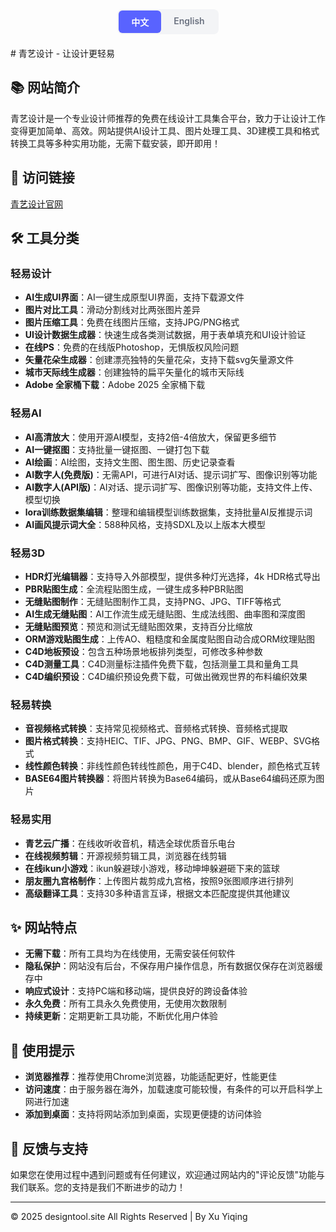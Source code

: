 <div style="text-align: center; margin-bottom: 20px;">
  <div style="display: inline-flex; background-color: #f3f4f6; border-radius: 8px; padding: 2px;">
    <label style="position: relative;">
      <input type="radio" name="lang" value="cn" checked style="position: absolute; opacity: 0;" />
      <span style="display: inline-block; padding: 8px 20px; background-color: #5963ff; color: white; border-radius: 6px; cursor: pointer; font-weight: 600; transition: all 0.3s;">中文</span>
    </label>
    <label style="position: relative;">
      <input type="radio" name="lang" value="en" style="position: absolute; opacity: 0;" />
      <span style="display: inline-block; padding: 8px 20px; background-color: transparent; color: #6b7280; border-radius: 6px; cursor: pointer; font-weight: 600; transition: all 0.3s;">English</span>
    </label>
  </div>
  
  <style>
    input[name="lang"][value="cn"]:checked ~ div > .cn-content {
      display: block;
    }
    input[name="lang"][value="cn"]:checked ~ div > .en-content {
      display: none;
    }
    input[name="lang"][value="en"]:checked ~ div > .cn-content {
      display: none;
    }
    input[name="lang"][value="en"]:checked ~ div > .en-content {
      display: block;
    }
    input[name="lang"][value="cn"]:checked + span {
      background-color: #5963ff !important;
      color: white !important;
    }
    input[name="lang"][value="en"]:checked + span {
      background-color: #5963ff !important;
      color: white !important;
    }
    /* 通用样式 */
    .content-container {
      max-width: 1000px;
      margin: 0 auto;
      text-align: left;
    }
    .cn-content, .en-content {
      width: 100%;
    }
  </style>
</div>

<div class="content-container">
  <div class="cn-content">
# 青艺设计 - 让设计更轻易

## 📚 网站简介
青艺设计是一个专业设计师推荐的免费在线设计工具集合平台，致力于让设计工作变得更加简单、高效。网站提供AI设计工具、图片处理工具、3D建模工具和格式转换工具等多种实用功能，无需下载安装，即开即用！

## 🔗 访问链接
[青艺设计官网](http://xuyiqing88.github.io)

## 🛠️ 工具分类

### 轻易设计
- **AI生成UI界面**：AI一键生成原型UI界面，支持下载源文件
- **图片对比工具**：滑动分割线对比两张图片差异
- **图片压缩工具**：免费在线图片压缩，支持JPG/PNG格式
- **UI设计数据生成器**：快速生成各类测试数据，用于表单填充和UI设计验证
- **在线PS**：免费的在线版Photoshop，无惧版权风险问题
- **矢量花朵生成器**：创建漂亮独特的矢量花朵，支持下载svg矢量源文件
- **城市天际线生成器**：创建独特的扁平矢量化的城市天际线
- **Adobe 全家桶下载**：Adobe 2025 全家桶下载

### 轻易AI
- **AI高清放大**：使用开源AI模型，支持2倍-4倍放大，保留更多细节
- **AI一键抠图**：支持批量一键抠图、一键打包下载
- **AI绘画**：AI绘图，支持文生图、图生图、历史记录查看
- **AI数字人(免费版)**：无需API，可进行AI对话、提示词扩写、图像识别等功能
- **AI数字人(API版)**：AI对话、提示词扩写、图像识别等功能，支持文件上传、模型切换
- **lora训练数据集编辑**：整理和编辑模型训练数据集，支持批量AI反推提示词
- **AI画风提示词大全**：588种风格，支持SDXL及以上版本大模型

### 轻易3D
- **HDR灯光编辑器**：支持导入外部模型，提供多种灯光选择，4k HDR格式导出
- **PBR贴图生成**：全流程贴图生成，一键生成多种PBR贴图
- **无缝贴图制作**：无缝贴图制作工具，支持PNG、JPG、TIFF等格式
- **AI生成无缝贴图**：AI工作流生成无缝贴图、生成法线图、曲率图和深度图
- **无缝贴图预览**：预览和测试无缝贴图效果，支持百分比缩放
- **ORM游戏贴图生成**：上传AO、粗糙度和金属度贴图自动合成ORM纹理贴图
- **C4D地板预设**：包含五种场景地板排列类型，可修改多种参数
- **C4D测量工具**：C4D测量标注插件免费下载，包括测量工具和量角工具
- **C4D编织预设**：C4D编织预设免费下载，可做出微观世界的布料编织效果

### 轻易转换
- **音视频格式转换**：支持常见视频格式、音频格式转换、音频格式提取
- **图片格式转换**：支持HEIC、TIF、JPG、PNG、BMP、GIF、WEBP、SVG格式
- **线性颜色转换**：非线性颜色转线性颜色，用于C4D、blender，颜色格式互转
- **BASE64图片转换器**：将图片转换为Base64编码，或从Base64编码还原为图片

### 轻易实用
- **青艺云广播**：在线收听收音机，精选全球优质音乐电台
- **在线视频剪辑**：开源视频剪辑工具，浏览器在线剪辑
- **在线ikun小游戏**：ikun躲避球小游戏，移动坤坤躲避砸下来的篮球
- **朋友圈九宫格制作**：上传图片裁剪成九宫格，按照9张图顺序进行排列
- **高级翻译工具**：支持30多种语言互译，根据文本匹配度提供其他建议

## ✨ 网站特点
- **无需下载**：所有工具均为在线使用，无需安装任何软件
- **隐私保护**：网站没有后台，不保存用户操作信息，所有数据仅保存在浏览器缓存中
- **响应式设计**：支持PC端和移动端，提供良好的跨设备体验
- **永久免费**：所有工具永久免费使用，无使用次数限制
- **持续更新**：定期更新工具功能，不断优化用户体验

## 📱 使用提示
- **浏览器推荐**：推荐使用Chrome浏览器，功能适配更好，性能更佳
- **访问速度**：由于服务器在海外，加载速度可能较慢，有条件的可以开启科学上网进行加速
- **添加到桌面**：支持将网站添加到桌面，实现更便捷的访问体验

## 💬 反馈与支持
如果您在使用过程中遇到问题或有任何建议，欢迎通过网站内的"评论反馈"功能与我们联系。您的支持是我们不断进步的动力！
  </div>

  <div class="en-content" style="display: none;">
# Qingyi Design - Making Design Easier

## 📚 Website Introduction
Qingyi Design is a collection platform of free online design tools recommended by professional designers, dedicated to making design work simpler and more efficient. The website provides various practical functions such as AI design tools, image processing tools, 3D modeling tools, and format conversion tools, all available online without the need for download or installation!

## 🔗 Visit Link
[Qingyi Design Official Website](http://xuyiqing88.github.io)

## 🛠️ Tool Categories

### Easy Design
- **AI-Generated UI Interface**: One-click AI generation of prototype UI interfaces, supporting source file download
- **Image Comparison Tool**: Compare differences between two images with a sliding divider
- **Image Compression Tool**: Free online image compression supporting JPG/PNG formats
- **UI Design Data Generator**: Quickly generate various test data for form filling and UI design verification
- **Online PS**: Free online version of Photoshop, no copyright risk issues
- **Vector Flower Generator**: Create beautiful unique vector flowers, supporting SVG source file download
- **City Skyline Generator**: Create unique flat vectorized city skylines
- **Adobe Creative Cloud Download**: Adobe 2025 Creative Cloud download

### Easy AI
- **AI HD Upscaling**: Using open-source AI models, supporting 2x-4x upscaling while preserving more details
- **AI One-Click Background Removal**: Supports batch one-click background removal and one-click packaging download
- **AI Painting**: AI drawing supporting text-to-image, image-to-image, and history viewing
- **AI Digital Human (Free Version)**: No API required, supports AI conversation, prompt expansion, image recognition, etc.
- **AI Digital Human (API Version)**: AI conversation, prompt expansion, image recognition, supporting file upload and model switching
- **LoRA Training Dataset Editor**: Organize and edit model training datasets, supporting batch AI prompt reverse engineering
- **AI Art Style Prompt Collection**: 588 styles, supporting SDXL and above large models

### Easy 3D
- **HDR Lighting Editor**: Supports importing external models, provides multiple lighting options, 4k HDR format export
- **PBR Texture Generation**: Full-process texture generation, one-click generation of multiple PBR textures
- **Seamless Texture Creation**: Seamless texture creation tool supporting PNG, JPG, TIFF formats
- **AI-Generated Seamless Textures**: AI workflow to generate seamless textures, normal maps, curvature maps, and depth maps
- **Seamless Texture Preview**: Preview and test seamless texture effects with percentage scaling support
- **ORM Game Texture Generation**: Upload AO, roughness, and metallicity textures to automatically synthesize ORM texture maps
- **C4D Floor Presets**: Includes five scene floor arrangement types with customizable parameters
- **C4D Measurement Tools**: Free download of C4D measurement and annotation plugins
- **C4D Weaving Presets**: Free download of C4D weaving presets to create micro-world fabric weaving effects

### Easy Conversion
- **Audio-Video Format Conversion**: Supports common video formats, audio format conversion, and audio format extraction
- **Image Format Conversion**: Supports HEIC, TIF, JPG, PNG, BMP, GIF, WEBP, SVG formats
- **Linear Color Conversion**: Non-linear color to linear color conversion for C4D, Blender, and color format mutual conversion
- **BASE64 Image Converter**: Convert images to Base64 encoding or restore images from Base64 encoding

### Easy Utilities
- **Qingyi Cloud Radio**: Listen to online radio with carefully selected global high-quality music stations
- **Online Video Editing**: Open-source video editing tool, browser-based online editing
- **Online ikun Mini Game**: ikun dodgeball mini-game, move Kun Kun to avoid falling basketballs
- **WeChat Moments Nine-Grid Creator**: Upload images and crop into nine grids arranged in order
- **Advanced Translation Tool**: Supports mutual translation between over 30 languages, providing other suggestions based on text matching

## ✨ Website Features
- **No Download Required**: All tools are available online without installing any software
- **Privacy Protection**: The website has no backend, does not save user operation information, all data is only stored in browser cache
- **Responsive Design**: Supports PC and mobile devices, providing a good cross-device experience
- **Permanently Free**: All tools are permanently free to use with no usage limits
- **Continuous Updates**: Regularly update tool functions and continuously optimize user experience

## 📱 Usage Tips
- **Browser Recommendation**: Chrome browser is recommended for better function adaptation and performance
- **Access Speed**: Due to servers being overseas, loading speed may be slower, you can use VPN for acceleration if available
- **Add to Home Screen**: Supports adding the website to home screen for more convenient access

## 💬 Feedback and Support
If you encounter any problems or have any suggestions during use, please contact us through the "Comments & Feedback" function on the website. Your support is the driving force for our continuous progress!
  </div>
</div>

---
© 2025 designtool.site All Rights Reserved | By Xu Yiqing
